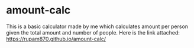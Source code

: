 # amount-calc
This is a basic calculator made by me which calculates amount per person given the total amount and number of people.
Here is the link attached: https://rupam870.github.io/amount-calc/
